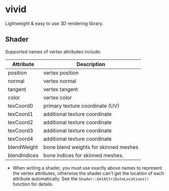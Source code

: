 # vivid
Lightweight & easy to use 3D rendering library.


## Shader
Supported names of vertex attributes include:

| Attribute | Description                           |
|-----------|---------------------------------------|
| position  | vertex position                       |
| normal    | vertex normal                         |
| tangent   | vertex tangent                        |
| color     | vertex color                          |
| texCoord0 | primary texture coordinate (UV)       |
| texCoord1 | additional texture coordinate         |
| texCoord2 | additional texture coordinate         |
| texCoord3 | additional texture coordinate         |
| texCoord4 | additional texture coordinate         |
| blendWeight | bone blend weights for skinned meshes |
| blendIndices | bone indices for skinned meshes.      |

* When writing a shader, you must use exactly above names to represent the vertex attributes, 
otherwise the shader can't get the location of each attribute automatically. See the `Shader::GetAttributeLocations()` 
function for details.
